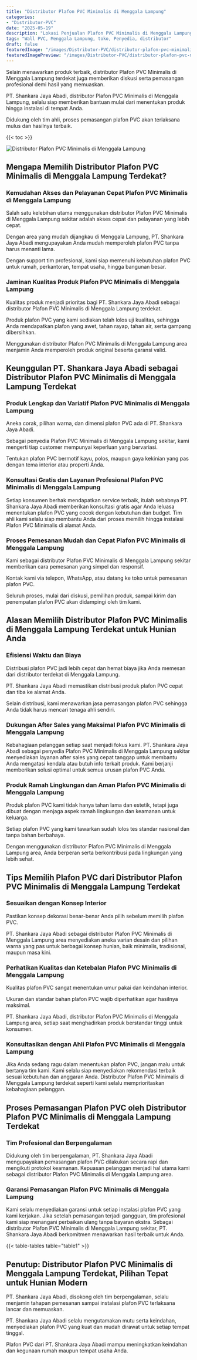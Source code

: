 ```yaml
---
title: "Distributor Plafon PVC Minimalis di Menggala Lampung"
categories:
- "Distributor-PVC"
date: "2025-05-19"
description: "Lokasi Penjualan Plafon PVC Minimalis di Menggala Lampung untuk rumah, kantor, dan toko. Material unggulan, pilihan motif, variasi warna menarik, beserta jasa penempatan ditangani oleh teknisi profesional serta garansi resmi!|Servis distribusi Plafon PVC Minimalis di Menggala Lampung bagi keperluan tempat tinggal, office, atau toko, beserta produk terbaik dan instalasi oleh tenaga ahli ahli dan garansi resmi.|Pilihan Plafon PVC Minimalis di Menggala Lampung yang andal untuk tempat tinggal, perkantoran, dan toko, bersama produk berkualitas dan penempatan oleh tenaga ahli profesional serta jaminan resmi.|Penjualan Plafon PVC Minimalis di Menggala Lampung untuk rumah, kantor, serta toko, dengan panel terbaik dan instalasi oleh tenaga ahli ahli, dilengkapi beserta garansi resmi.}"
tags: "Wall PVC, Menggala Lampung, toko, Penyedia, distributor"
draft: false
featuredImage: "/images/Distributor-PVC/distributor-plafon-pvc-minimalis-di-menggala-lampung.png"
featuredImagePreview: "/images/Distributor-PVC/distributor-plafon-pvc-minimalis-di-menggala-lampung.png"
---
```


Selain menawarkan produk terbaik, distributor Plafon PVC Minimalis di Menggala Lampung terdekat juga memberikan diskusi serta pemasangan profesional demi hasil yang memuaskan.

PT. Shankara Jaya Abadi, distributor Plafon PVC Minimalis di Menggala Lampung, selalu siap memberikan bantuan mulai dari menentukan produk hingga instalasi di tempat Anda.

Didukung oleh tim ahli, proses pemasangan plafon PVC akan terlaksana mulus dan hasilnya terbaik.

{{< toc >}}

![Distributor Plafon PVC Minimalis di Menggala Lampung](/images/Distributor-PVC/Distributor-Plafon-PVC-Minimalis-di-Menggala-Lampung.png)

## Mengapa Memilih Distributor Plafon PVC Minimalis di Menggala Lampung Terdekat?

### Kemudahan Akses dan Pelayanan Cepat Plafon PVC Minimalis di Menggala Lampung

Salah satu kelebihan utama menggunakan distributor Plafon PVC Minimalis di Menggala Lampung sekitar adalah akses cepat dan pelayanan yang lebih cepat.

Dengan area yang mudah dijangkau di Menggala Lampung, PT. Shankara Jaya Abadi mengupayakan Anda mudah memperoleh plafon PVC tanpa harus menanti lama.

Dengan support tim profesional, kami siap memenuhi kebutuhan plafon PVC untuk rumah, perkantoran, tempat usaha, hingga bangunan besar.

### Jaminan Kualitas Produk Plafon PVC Minimalis di Menggala Lampung

Kualitas produk menjadi prioritas bagi PT. Shankara Jaya Abadi sebagai distributor Plafon PVC Minimalis di Menggala Lampung terdekat.

Produk plafon PVC yang kami sediakan telah lolos uji kualitas, sehingga Anda mendapatkan plafon yang awet, tahan rayap, tahan air, serta gampang dibersihkan.

Menggunakan distributor Plafon PVC Minimalis di Menggala Lampung area menjamin Anda memperoleh produk original beserta garansi valid.

## Keunggulan PT. Shankara Jaya Abadi sebagai Distributor Plafon PVC Minimalis di Menggala Lampung Terdekat

### Produk Lengkap dan Variatif Plafon PVC Minimalis di Menggala Lampung

Aneka corak, pilihan warna, dan dimensi plafon PVC ada di PT. Shankara Jaya Abadi.

Sebagai penyedia Plafon PVC Minimalis di Menggala Lampung sekitar, kami mengerti tiap customer mempunyai keperluan yang bervariasi.

Tentukan plafon PVC bermotif kayu, polos, maupun gaya kekinian yang pas dengan tema interior atau properti Anda.

### Konsultasi Gratis dan Layanan Profesional Plafon PVC Minimalis di Menggala Lampung

Setiap konsumen berhak mendapatkan service terbaik, itulah sebabnya PT. Shankara Jaya Abadi memberikan konsultasi gratis agar Anda leluasa menentukan plafon PVC yang cocok dengan kebutuhan dan budget. Tim ahli kami selalu siap membantu Anda dari proses memilih hingga instalasi Plafon PVC Minimalis di alamat Anda.

### Proses Pemesanan Mudah dan Cepat Plafon PVC Minimalis di Menggala Lampung

Kami sebagai distributor Plafon PVC Minimalis di Menggala Lampung sekitar memberikan cara pemesanan yang simpel dan responsif.

Kontak kami via telepon, WhatsApp, atau datang ke toko untuk pemesanan plafon PVC.

Seluruh proses, mulai dari diskusi, pemilihan produk, sampai kirim dan penempatan plafon PVC akan didampingi oleh tim kami.

## Alasan Memilih Distributor Plafon PVC Minimalis di Menggala Lampung Terdekat untuk Hunian Anda

### Efisiensi Waktu dan Biaya

Distribusi plafon PVC jadi lebih cepat dan hemat biaya jika Anda memesan dari distributor terdekat di Menggala Lampung.

PT. Shankara Jaya Abadi memastikan distribusi produk plafon PVC cepat dan tiba ke alamat Anda.

Selain distribusi, kami menawarkan jasa pemasangan plafon PVC sehingga Anda tidak harus mencari tenaga ahli sendiri.

### Dukungan After Sales yang Maksimal Plafon PVC Minimalis di Menggala Lampung

Kebahagiaan pelanggan setiap saat menjadi fokus kami. PT. Shankara Jaya Abadi sebagai penyedia Plafon PVC Minimalis di Menggala Lampung sekitar menyediakan layanan after sales yang cepat tanggap untuk membantu Anda mengatasi kendala atau butuh info terkait produk. Kami berjanji memberikan solusi optimal untuk semua urusan plafon PVC Anda.

### Produk Ramah Lingkungan dan Aman Plafon PVC Minimalis di Menggala Lampung

Produk plafon PVC kami tidak hanya tahan lama dan estetik, tetapi juga dibuat dengan menjaga aspek ramah lingkungan dan keamanan untuk keluarga.

Setiap plafon PVC yang kami tawarkan sudah lolos tes standar nasional dan tanpa bahan berbahaya.

Dengan menggunakan distributor Plafon PVC Minimalis di Menggala Lampung area, Anda berperan serta berkontribusi pada lingkungan yang lebih sehat.

## Tips Memilih Plafon PVC dari Distributor Plafon PVC Minimalis di Menggala Lampung Terdekat

### Sesuaikan dengan Konsep Interior

Pastikan konsep dekorasi benar-benar Anda pilih sebelum memilih plafon PVC.

PT. Shankara Jaya Abadi sebagai distributor Plafon PVC Minimalis di Menggala Lampung area menyediakan aneka varian desain dan pilihan warna yang pas untuk berbagai konsep hunian, baik minimalis, tradisional, maupun masa kini.

### Perhatikan Kualitas dan Ketebalan Plafon PVC Minimalis di Menggala Lampung

Kualitas plafon PVC sangat menentukan umur pakai dan keindahan interior.

Ukuran dan standar bahan plafon PVC wajib diperhatikan agar hasilnya maksimal.

PT. Shankara Jaya Abadi, distributor Plafon PVC Minimalis di Menggala Lampung area, setiap saat menghadirkan produk berstandar tinggi untuk konsumen.

### Konsultasikan dengan Ahli Plafon PVC Minimalis di Menggala Lampung

Jika Anda sedang ragu dalam menentukan plafon PVC, jangan malu untuk bertanya tim kami. Kami selalu siap menyediakan rekomendasi terbaik sesuai kebutuhan dan anggaran Anda. Distributor Plafon PVC Minimalis di Menggala Lampung terdekat seperti kami selalu memprioritaskan kebahagiaan pelanggan.

## Proses Pemasangan Plafon PVC oleh Distributor Plafon PVC Minimalis di Menggala Lampung Terdekat

### Tim Profesional dan Berpengalaman

Didukung oleh tim berpengalaman, PT. Shankara Jaya Abadi mengupayakan pemasangan plafon PVC dilakukan secara rapi dan mengikuti protokol keamanan. Kepuasan pelanggan menjadi hal utama kami sebagai distributor Plafon PVC Minimalis di Menggala Lampung area.

### Garansi Pemasangan Plafon PVC Minimalis di Menggala Lampung

Kami selalu menyediakan garansi untuk setiap instalasi plafon PVC yang kami kerjakan. Jika setelah pemasangan terjadi gangguan, tim profesional kami siap menangani perbaikan ulang tanpa bayaran ekstra. Sebagai distributor Plafon PVC Minimalis di Menggala Lampung sekitar, PT. Shankara Jaya Abadi berkomitmen menawarkan hasil terbaik untuk Anda.

{{< table-tables table="table1" >}}

## Penutup: Distributor Plafon PVC Minimalis di Menggala Lampung Terdekat, Pilihan Tepat untuk Hunian Modern

PT. Shankara Jaya Abadi, disokong oleh tim berpengalaman, selalu menjamin tahapan pemesanan sampai instalasi plafon PVC terlaksana lancar dan memuaskan.

PT. Shankara Jaya Abadi selalu mengutamakan mutu serta keindahan, menyediakan plafon PVC yang kuat dan mudah dirawat untuk setiap tempat tinggal.

Plafon PVC dari PT. Shankara Jaya Abadi mampu meningkatkan keindahan dan kegunaan rumah maupun tempat usaha Anda.
